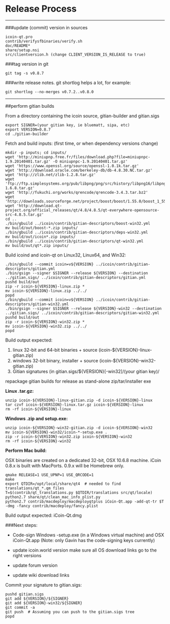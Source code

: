 Release Process
====================

* * *

###update (commit) version in sources


	icoin-qt.pro
	contrib/verifysfbinaries/verify.sh
	doc/README*
	share/setup.nsi
	src/clientversion.h (change CLIENT_VERSION_IS_RELEASE to true)

###tag version in git

	git tag -s v0.8.7

###write release notes. git shortlog helps a lot, for example:

	git shortlog --no-merges v0.7.2..v0.8.0

* * *

##perform gitian builds

 From a directory containing the icoin source, gitian-builder and gitian.sigs
  
	export SIGNER=(your gitian key, ie bluematt, sipa, etc)
	export VERSION=0.8.7
	cd ./gitian-builder

 Fetch and build inputs: (first time, or when dependency versions change)

	mkdir -p inputs; cd inputs/
	wget 'http://miniupnp.free.fr/files/download.php?file=miniupnpc-1.9.20140401.tar.gz' -O miniupnpc-1.9.20140401.tar.gz'
	wget 'https://www.openssl.org/source/openssl-1.0.1k.tar.gz'
	wget 'http://download.oracle.com/berkeley-db/db-4.8.30.NC.tar.gz'
	wget 'http://zlib.net/zlib-1.2.8.tar.gz'
	wget 'ftp://ftp.simplesystems.org/pub/libpng/png/src/history/libpng16/libpng-1.6.8.tar.gz'
	wget 'http://fukuchi.org/works/qrencode/qrencode-3.4.3.tar.bz2'
	wget 'http://downloads.sourceforge.net/project/boost/boost/1.55.0/boost_1_55_0.tar.bz2'
	wget 'http://download.qt-project.org/official_releases/qt/4.8/4.8.5/qt-everywhere-opensource-src-4.8.5.tar.gz'
	cd ..
	./bin/gbuild ../icoin/contrib/gitian-descriptors/boost-win32.yml
	mv build/out/boost-*.zip inputs/
	./bin/gbuild ../icoin/contrib/gitian-descriptors/deps-win32.yml
	mv build/out/icoin*.zip inputs/
	./bin/gbuild ../icoin/contrib/gitian-descriptors/qt-win32.yml
	mv build/out/qt*.zip inputs/

 Build icoind and icoin-qt on Linux32, Linux64, and Win32:
  
	./bin/gbuild --commit icoin=v${VERSION} ../icoin/contrib/gitian-descriptors/gitian.yml
	./bin/gsign --signer $SIGNER --release ${VERSION} --destination ../gitian.sigs/ ../icoin/contrib/gitian-descriptors/gitian.yml
	pushd build/out
	zip -r icoin-${VERSION}-linux.zip *
	mv icoin-${VERSION}-linux.zip ../../
	popd
	./bin/gbuild --commit icoin=v${VERSION} ../icoin/contrib/gitian-descriptors/gitian-win32.yml
	./bin/gsign --signer $SIGNER --release ${VERSION}-win32 --destination ../gitian.sigs/ ../icoin/contrib/gitian-descriptors/gitian-win32.yml
	pushd build/out
	zip -r icoin-${VERSION}-win32.zip *
	mv icoin-${VERSION}-win32.zip ../../
	popd

  Build output expected:

  1. linux 32-bit and 64-bit binaries + source (icoin-${VERSION}-linux-gitian.zip)
  2. windows 32-bit binary, installer + source (icoin-${VERSION}-win32-gitian.zip)
  3. Gitian signatures (in gitian.sigs/${VERSION}[-win32]/(your gitian key)/

repackage gitian builds for release as stand-alone zip/tar/installer exe

**Linux .tar.gz:**

	unzip icoin-${VERSION}-linux-gitian.zip -d icoin-${VERSION}-linux
	tar czvf icoin-${VERSION}-linux.tar.gz icoin-${VERSION}-linux
	rm -rf icoin-${VERSION}-linux

**Windows .zip and setup.exe:**

	unzip icoin-${VERSION}-win32-gitian.zip -d icoin-${VERSION}-win32
	mv icoin-${VERSION}-win32/icoin-*-setup.exe .
	zip -r icoin-${VERSION}-win32.zip icoin-${VERSION}-win32
	rm -rf icoin-${VERSION}-win32

**Perform Mac build:**

  OSX binaries are created on a dedicated 32-bit, OSX 10.6.8 machine.
  iCoin 0.8.x is built with MacPorts.  0.9.x will be Homebrew only.

	qmake RELEASE=1 USE_UPNP=1 USE_QRCODE=1
	make
	export QTDIR=/opt/local/share/qt4  # needed to find translations/qt_*.qm files
	T=$(contrib/qt_translations.py $QTDIR/translations src/qt/locale)
	python2.7 share/qt/clean_mac_info_plist.py
	python2.7 contrib/macdeploy/macdeployqtplus iCoin-Qt.app -add-qt-tr $T -dmg -fancy contrib/macdeploy/fancy.plist

 Build output expected: iCoin-Qt.dmg

###Next steps:

* Code-sign Windows -setup.exe (in a Windows virtual machine) and
  OSX iCoin-Qt.app (Note: only Gavin has the code-signing keys currently)

* update icoin.world version
  make sure all OS download links go to the right versions

* update forum version

* update wiki download links

Commit your signature to gitian.sigs:

	pushd gitian.sigs
	git add ${VERSION}/${SIGNER}
	git add ${VERSION}-win32/${SIGNER}
	git commit -a
	git push  # Assuming you can push to the gitian.sigs tree
	popd

